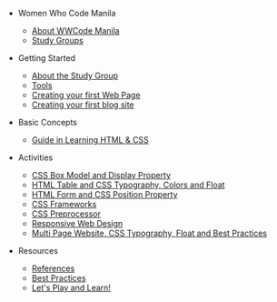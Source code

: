 <!--
  UPDATE THIS:

  Update your sidebar to populate contents and resources

  No need to add title in the document markdown since the title in
  the sidebar is automatically added in the document.

  See https://docsify.js.org/#/configuration?id=autoheader
-->
- Women Who Code Manila
  - [About WWCode Manila](wwcodemanila/about.md)
  - [Study Groups](wwcodemanila/study_groups.md)

- Getting Started
  - [About the Study Group](README.md)
  - [Tools](getting_started/install_tools.md)
  - [Creating your first Web Page](getting_started/creating_your_first_webpage.md)
  - [Creating your first blog site](getting_started/starter_pack.md)

- Basic Concepts
  - [Guide in Learning HTML &amp; CSS](basic_concepts/guide.md)

- Activities
  - [CSS Box Model and Display Property](study_group/2017/css_box_model_and_display_property/readme.md)
  - [HTML Table and CSS Typography, Colors and Float](study_group/2017/html_table_and_css_typography_colors_and_float/readme.md)
  - [HTML Form and CSS Position Property](study_group/2017/html_form_and_css_position_property/readme.md)
  - [CSS Frameworks](study_group/2017/css_frameworks/readme.md)
  - [CSS Preprocessor](study_group/2017/css_preprocessor/readme.md)
  - [Responsive Web Design](study_group/2017/responsive_web_design/readme.md)
  - [Multi Page Website, CSS Typography, Float and Best Practices](study_group/2017/multi_page_website_css_typography_float_and_best_practices/readme.md)


- Resources
  - [References](resources/references.md)
  - [Best Practices]()
  - [Let's Play and Learn!](resources/play_and_learn.md)